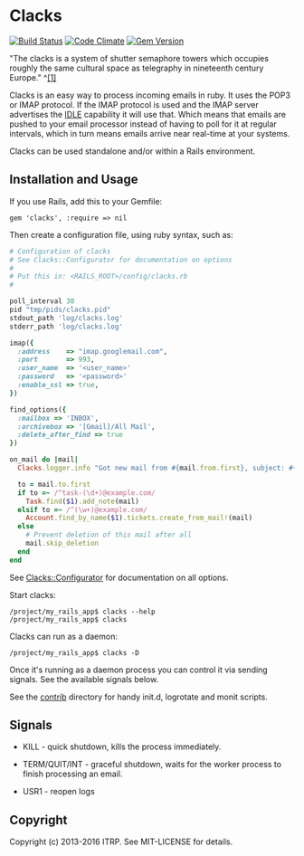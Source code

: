 # Clacks

[![Build Status](https://secure.travis-ci.org/itrp/clacks.png)](http://travis-ci.org/itrp/clacks?branch=master)
[![Code Climate](https://codeclimate.com/badge.png)](https://codeclimate.com/github/itrp/clacks)
[![Gem Version](https://fury-badge.herokuapp.com/rb/clacks.png)](http://badge.fury.io/rb/clacks)

"The clacks is a system of shutter semaphore towers which occupies roughly the same cultural space as telegraphy in nineteenth century Europe." ^[[1]](http://en.wikipedia.org/wiki/Technology_of_the_Discworld#The_clacks)

Clacks is an easy way to process incoming emails in ruby. It uses the POP3 or IMAP protocol. If the IMAP protocol is used and the IMAP server advertises the [IDLE](http://tools.ietf.org/rfc/rfc2177.txt) capability it will use that. Which means that emails are pushed to your email processor instead of having to poll for it at regular intervals, which in turn means emails arrive near real-time at your systems.

Clacks can be used standalone and/or within a Rails environment.


Installation and Usage
----------------------

If you use Rails, add this to your Gemfile:

    gem 'clacks', :require => nil

Then create a configuration file, using ruby syntax, such as:

``` ruby
# Configuration of clacks
# See Clacks::Configurator for documentation on options
#
# Put this in: <RAILS_ROOT>/config/clacks.rb
#

poll_interval 30
pid "tmp/pids/clacks.pid"
stdout_path 'log/clacks.log'
stderr_path 'log/clacks.log'

imap({
  :address    => "imap.googlemail.com",
  :port       => 993,
  :user_name  => '<user_name>'
  :password   => '<password>'
  :enable_ssl => true,
})

find_options({
  :mailbox => 'INBOX',
  :archivebox => '[Gmail]/All Mail',
  :delete_after_find => true
})

on_mail do |mail|
  Clacks.logger.info "Got new mail from #{mail.from.first}, subject: #{mail.subject}"

  to = mail.to.first
  if to =~ /^task-(\d+)@example.com/
    Task.find($1).add_note(mail)
  elsif to =~ /^(\w+)@example.com/
    Account.find_by_name($1).tickets.create_from_mail!(mail)
  else
    # Prevent deletion of this mail after all
    mail.skip_deletion
  end
end
```

See [Clacks::Configurator](https://github.com/itrp/clacks/tree/master/lib/clacks/configurator.rb) for documentation on all options.

Start clacks:

```
/project/my_rails_app$ clacks --help
/project/my_rails_app$ clacks
```

Clacks can run as a daemon:

```
/project/my_rails_app$ clacks -D
```

Once it's running as a daemon process you can control it via sending signals. See the available signals below.

See the [contrib](https://github.com/itrp/clacks/tree/master/contrib/) directory for handy init.d, logrotate and monit scripts.


Signals
-------

* KILL - quick shutdown, kills the process immediately.

* TERM/QUIT/INT - graceful shutdown, waits for the worker process to finish processing an email.

* USR1 - reopen logs


Copyright
-----------

Copyright (c) 2013-2016 ITRP. See MIT-LICENSE for details.
